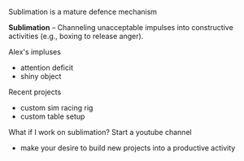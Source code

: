 Sublimation is a mature defence mechanism

**Sublimation** – Channeling unacceptable impulses into constructive activities (e.g., boxing to release anger).

Alex's impluses 
- attention deficit
- shiny object 

Recent projects
- custom sim racing rig
- custom table setup

What if I work on sublimation? 
Start a youtube channel
- make your desire to build new projects into a productive activity